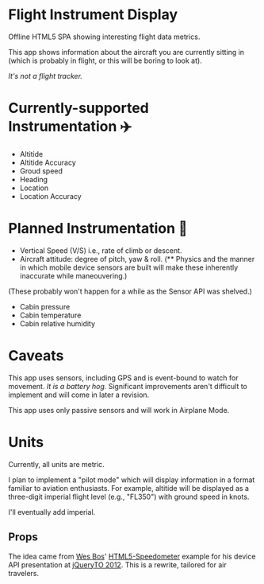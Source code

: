 Flight Instrument Display
=========================

Offline HTML5 SPA showing interesting flight data metrics.

This app shows information about the aircraft you are currently sitting in (which is probably in flight,
 or this will be boring to look at).

_It's not a flight tracker._

# Currently-supported Instrumentation :airplane:
- Altitide
- Altitide Accuracy
- Groud speed
- Heading
- Location
- Location Accuracy

# Planned Instrumentation :construction:
- Vertical Speed (V/S) i.e., rate of climb or descent.
- Aircraft attitude: degree of pitch, yaw & roll. (** Physics and the manner in which mobile device sensors are built will make these inherently inaccurate while
 maneouvering.)

(These probably won't happen for a while as the Sensor API was shelved.)
- Cabin pressure
- Cabin temperature
- Cabin relative humidity

# Caveats
This app uses sensors, including GPS and is event-bound to watch for movement. *It is a battery hog.*
Significant improvements aren't difficult to implement and will come in later a revision.

This app uses only passive sensors and will work in Airplane Mode.

# Units
Currently, all units are metric.

I plan to implement a "pilot mode" which will display information in a format familiar to
 aviation enthusiasts. For example, altitide will be displayed as a three-digit
 imperial flight level (e.g., "FL350") with ground speed in knots.

I'll eventually add imperial.

## Props
The idea came from [Wes Bos](https://twitter.com/wesbos)' [HTML5-Speedometer](https://github.com/wesbos/HTML5-Speedometer) example for his device API presentation at [jQueryTO 2012](http://jqueryto.com/).
 This is a rewrite, tailored for air travelers.
